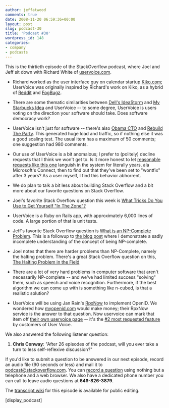 ```yaml
---
author: jeffatwood
comments: true
date: 2008-11-20 06:59:36+00:00
layout: post
slug: podcast-30
title: 'Podcast #30'
wordpress_id: 148
categories:
- company
- podcasts
---
```



This is the thirtieth episode of the StackOverflow podcast, where Joel and Jeff sit down with Richard White of [uservoice.com](http://uservoice.com/).






  * Richard worked as the user interface guy on calendar startup [Kiko.com](http://www.kiko.com/); UserVoice was originally inspired by Richard's work on Kiko, as a hybrid of [Reddit](http://www.reddit.com/) and [FogBugz](http://www.fogcreek.com/FogBugz/).


  * There are some thematic similarities between [Dell's IdeaStorm](http://www.ideastorm.com/) and [My Starbucks Idea](http://mystarbucksidea.force.com/ideaHome) and UserVoice -- to some degree, UserVoice is users voting on the direction your software should take. Does software democracy work?


  * UserVoice isn't just for software -- there's also [Obama CTO](http://obamacto.uservoice.com/) and [Rebuild The Party](http://rebuildtheparty.uservoice.com). This generated huge load and traffic, so if nothing else it was a good scaling test. The usual item has a maximum of 50 comments; one suggestion had 980 comments.


  * Our use of UserVoice is a bit anomalous; I prefer to (politely) decline requests that I think we won't get to. Is it more honest to let [reasonable requests like this one](http://weblogs.asp.net/KDente/archive/2005/03/13/394499.aspx) languish in the system for literally years, ala Microsoft's Connect, then to find out that they've been set to "wontfix" after 3 years? As a user myself, I find this behavior abhorrent.


  * We do plan to talk a bit less about building Stack Overflow and a bit more about our favorite questions on Stack Overflow.


  * Joel's favorite Stack Overflow question this week is [What Tricks Do You Use to Get Yourself "In The Zone"?](http://stackoverflow.com/questions/297037/what-tricks-do-you-use-to-get-yourself-in-the-zone)


  * UserVoice is a Ruby on Rails app, with approximately 6,000 lines of code. A large portion of that is unit tests.  




  * Jeff's favorite Stack Overflow question is [What is an NP-Complete Problem](http://stackoverflow.com/questions/210829/what-is-an-np-complete-problem). This is a followup to [the blog post](http://www.codinghorror.com/blog/archives/001187.html) where I demonstrate a sadly incomplete understanding of the concept of being NP-complete.


  * Joel notes that there are harder problems than NP-Complete, namely the halting problem. There's a great Stack Overflow question on this, [The Halting Problem in the Field](http://stackoverflow.com/questions/235984/the-halting-problem-in-the-field)


  * There are a lot of very hard problems in computer software that aren't necessarily NP-complete -- and we've had limited success "solving" them, such as speech and voice recognition. Furthermore, if the best algorithm we can come up with is something like n-cubed, is that a realistic solution?


  * UserVoice will be using Jan Rain's [RpxNow](https://rpxnow.com/) to implement OpenID. We wondered how [myopenid.com](https://www.myopenid.com/) would make money; their RpxNow service is the answer to that question. Now uservoice can mark that item off [their own uservoice page](http://uservoice.uservoice.com/) -- it's the [#2 most requested feature](http://uservoice.uservoice.com/pages/general/suggestions/55) by customers of User Voice.




We also answered the following listener question:






  1. **Chris Conway**: "After 26 episodes of the podcast, will you ever take a turn to less self-reflexive discussion?"  






If you'd like to submit a question to be answered in our next episode, record an audio file (90 seconds or less) and mail it to [podcast@stackoverflow.com](mailto:podcast@stackoverflow.com). You can [record a question](http://blog.stackoverflow.com/index.php/2008/05/recording-podcast-questions-using-your-telephone/) using nothing but a telephone and a web browser. We also have a dedicated phone number you can call to leave audio questions at **646-826-3879**.






The [transcript wiki](https://stackoverflow.fogbugz.com/default.asp?W25975) for this episode is available for public editing.






[display_podcast]

